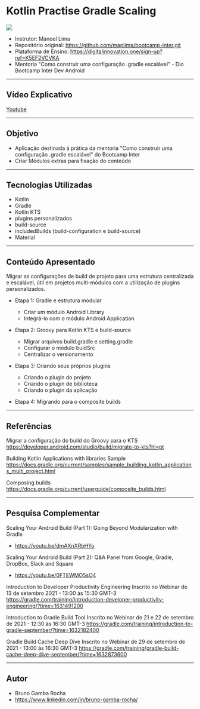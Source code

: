 # Kotlin Practise Gradle Scaling

<img src="screenshotXXXXXXXX.png"/>

- Instrutor: Manoel Lima
- Repositório original: https://github.com/maplima/bootcamp-inter.git
- Plataforma de Ensino: https://digitalinnovation.one/sign-up?ref=K5EF2VCVKA
- Mentoria "Como construir uma configuração .gradle escalável" - Dio Bootcamp Inter Dev Android

	
<hr>

## Vídeo Explicativo

  [Youtube](https://youtu.be/XXXXXXXXX)


<hr>

##  Objetivo

- Aplicação destinada à prática da mentoria "Como construir uma configuração .gradle escalável" do Bootcamp Inter
- Criar Módulos extras para fixação do conteúdo


<hr>

## Tecnologias Utilizadas
- Kotlin
- Gradle
- Kotlin KTS
- plugins personalizados
- build-source
- includedBuilds (build-configuration e build-source)
- Material

		
<hr>

## Conteúdo Apresentado
Migrar as configurações de build de projeto para uma estrutura centralizada e escalável,
útil em projetos multi-módulos com a utilização de plugins personalizados.

- Etapa 1: Gradle e estrutura modular
    - Criar um módulo Android Library
    - Integrá-lo com o módulo Android Application

- Etapa 2: Groovy para Kotlin KTS e build-source
    - Migrar arquivos build.gradle e setting.gradle
    - Configurar o módulo buidSrc
    - Centralizar o versionamento

- Etapa 3: Criando seus próprios plugins
    - Criando o plugin do projeto
    - Criando o plugin de biblioteca
    - Criando o plugin da aplicação

- Etapa 4: Migrando para o composite builds


<hr>

## Referências
Migrar a configuração do build do Groovy para o KTS
https://developer.android.com/studio/build/migrate-to-kts?hl=pt

Building Kotlin Applications with libraries Sample
https://docs.gradle.org/current/samples/sample_building_kotlin_applications_multi_project.html

Composing builds
https://docs.gradle.org/current/userguide/composite_builds.html


<hr>

## Pesquisa Complementar
Scaling Your Android Build (Part 1): Going Beyond Modularization with Gradle
- https://youtu.be/dmAXnXRbHYo

Scaling Your Android Build (Part 2): Q&A Panel from Google, Gradle, DropBox, Slack and Square
- https://youtu.be/0FTEWMO5sO4

Introduction to Developer Productivity Engineering
Inscrito no Webinar de 13 de setembro 2021 - 13:00 às 15:30 GMT-3
https://gradle.com/training/introduction-developer-productivity-engineering/?time=1631491200

Introduction to Gradle Build Tool
Inscrito no Webinar de 21 e 22 de setembro de 2021 - 12:30 às 16:30 GMT-3
https://gradle.com/training/introduction-to-gradle-september/?time=1632182400

Gradle Build Cache Deep Dive
Inscrito no Webinar de 29 de setembro de 2021 - 13:00 às 16:30 GMT-3
https://gradle.com/training/gradle-build-cache-deep-dive-september/?time=1632873600


<hr>

## Autor

- Bruno Gamba Rocha
- https://www.linkedin.com/in/bruno-gamba-rocha/